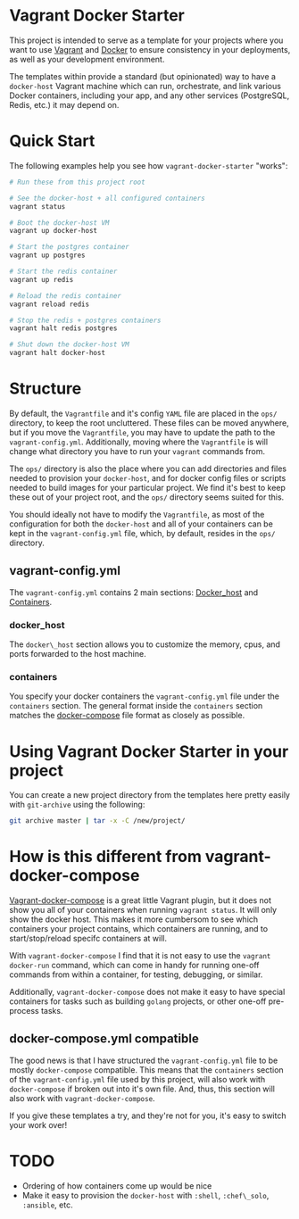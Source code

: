 # Vagrant Docker Starter

This project is intended to serve as a template for your projects
where you want to use [Vagrant](http://vagrantup.com) and
[Docker](http://docker.com) to ensure consistency
in your deployments, as well as your development environment.

The templates within provide a standard (but opinionated) way to have a
`docker-host` Vagrant machine which can run, orchestrate, and link
various Docker containers, including your app, and any other services
(PostgreSQL, Redis, etc.) it may depend on.

# Quick Start

The following examples help you see how `vagrant-docker-starter` "works":

```bash
# Run these from this project root

# See the docker-host + all configured containers
vagrant status

# Boot the docker-host VM
vagrant up docker-host

# Start the postgres container
vagrant up postgres

# Start the redis container
vagrant up redis

# Reload the redis container
vagrant reload redis

# Stop the redis + postgres containers
vagrant halt redis postgres

# Shut down the docker-host VM
vagrant halt docker-host
```

# Structure

By default, the `Vagrantfile` and it's config `YAML` file are placed in the
`ops/` directory, to keep the root uncluttered.  These files can be moved
anywhere, but if you move the `Vagrantfile`, you may have to update the path
to the `vagrant-config.yml`.  Additionally, moving where the `Vagrantfile` is
will change what directory you have to run your `vagrant` commands from.

The `ops/` directory is also the place where you can add directories and files
needed to provision your `docker-host`, and for docker config files or scripts
needed to build images for your particular project.  We find it's best to
keep these out of your project root, and the `ops/` directory seems suited
for this.

You should ideally not have to modify the `Vagrantfile`, as most of the
configuration for both the `docker-host` and all of your containers can be
kept in the `vagrant-config.yml` file, which, by default, resides in the
`ops/` directory.

## vagrant-config.yml

The `vagrant-config.yml` contains 2 main sections:
[Docker_host](#docker_host) and [Containers](#containers).

### docker\_host

The `docker\_host` section allows you to customize the memory, cpus, and 
ports forwarded to the host machine.

### containers

You specify your docker containers the `vagrant-config.yml` file under the
`containers` section.  The general format inside the `containers` section
matches the [docker-compose](https://docs.docker.com/compose/compose-file/)
file format as closely as possible.

# Using Vagrant Docker Starter in your project

You can create a new project directory from the templates here pretty easily
with `git-archive` using the following:

```bash
git archive master | tar -x -C /new/project/
```

# How is this different from vagrant-docker-compose

[Vagrant-docker-compose](https://github.com/leighmcculloch/vagrant-docker-compose)
is a great little Vagrant plugin, but it does not show you all of your
containers when running `vagrant status`.  It will only show the docker host.
This makes it more cumbersom to see which containers your project contains,
which containers are running, and to start/stop/reload specifc containers at
will.

With `vagrant-docker-compose` I find that it is not easy to use the
`vagrant docker-run` command, which can come in handy for running one-off
commands from within a container, for testing, debugging, or similar.

Additionally, `vagrant-docker-compose` does not make it easy to have special
containers for tasks such as building `golang` projects, or other one-off
pre-process tasks.

## docker-compose.yml compatible

The good news is that I have structured the `vagrant-config.yml` file
to be mostly `docker-compose` compatible.  This means that the `containers`
section of the `vagrant-config.yml` file used by this project, will also
work with `docker-compose` if broken out into it's own file.  And, thus,
this section will also work with `vagrant-docker-compose`.

If you give these templates a try, and they're not for you, it's easy to
switch your work over!

# TODO

* Ordering of how containers come up would be nice
* Make it easy to provision the `docker-host` with `:shell`, `:chef\_solo`,
  `:ansible`, etc.
